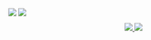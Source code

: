 <!--
Hi to all who want to read this raw, lolz
I hope reading mine helped you setup yours
-->

<!--
### Hi there 👋 
**Nevalicjus/nevalicjus** is a ✨ _special_ ✨ repository because its `README.md` (this file) appears on your GitHub profile.

Here are some ideas to get you started:

- 🔭 I’m currently working on ...
- 🌱 I’m currently learning ...
- 👯 I’m looking to collaborate on ...
- 🤔 I’m looking for help with ...
- 💬 Ask me about ...
- 📫 How to reach me: ...
- 😄 Pronouns: ...
- ⚡ Fun fact: ...
-->

<span>
  <img align = "center" src = "https://github-readme-stats.vercel.app/api?username=nevalicjus&custom_title=Github%20Stats&show_icons=true&count_private=true&title_color=7789da&hide_border=true">
  <img align = "center" src = "https://github-readme-stats.vercel.app/api/top-langs/?username=nevalicjus&layout=compact&hide_border=true">
</span>

<!--
or &theme=discord_old_blurple
orand &bg_color=ffffff00 for trans
-->

<!--
![Nevalicjus's Stats](https://github-readme-stats.vercel.app/api?username=nevalicjus&count_private=true&title_color=7789da&bg_color=30,ccf1fc,bbeaf8,8ccde1&)

![Nevalicjus's Langs](https://github-readme-stats.vercel.app/api/top-langs/?username=nevalicjus&layout=compact)
-->
<p align = "center">
  <a href = "https://nevalicj.us/twitter">
    <img src = "https://img.shields.io/badge/-@maciejbromirski-grey?style=flat&logo=twitter&labelColor=grey">
  </a>
  <a href = "https://nevalicj.us/">
    <img src = "https://img.shields.io/badge/https://-n3v.xyz-lightblue?style=flat&color=8DC2B9">
  </a>
</p>
